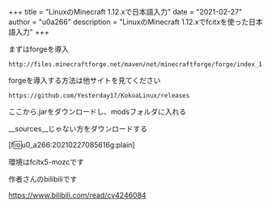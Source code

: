 +++
title = "LinuxのMinecraft 1.12.xで日本語入力"
date = "2021-02-27"
author = "u0a266"
description = "LinuxのMinecraft 1.12.xでfcitxを使った日本語入力"
+++

まずはforgeを導入

```url
http://files.minecraftforge.net/maven/net/minecraftforge/forge/index_1.12.2.html
```

forgeを導入する方法は他サイトを見てください

```url
https://github.com/Yesterday17/KokoaLinux/releases
```

ここから.jarをダウンロードし、modsフォルダに入れる

__sources__じゃない方をダウンロードする

[f:id:u0_a266:20210227085616g:plain]

環境はfcitx5-mozcです

作者さんのbilibiliです

https://www.bilibili.com/read/cv4246084
